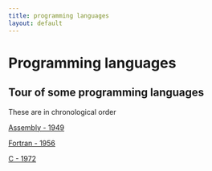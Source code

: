 ```yaml
---
title: programming languages
layout: default
---
```


Programming languages
=====================

Tour of some programming languages
----------------------------------

These are in chronological order

[Assembly - 1949](assembly)

[Fortran - 1956](fortran)

[C - 1972](c)
